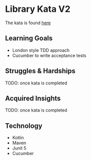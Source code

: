 # Library Kata V2
The kata is found [here](https://github.com/codesquad-nl/library-kata)

## Learning Goals
* London style TDD approach
* Cucumber to write acceptance tests

## Struggles & Hardships
TODO: once kata is completed

## Acquired Insights
TODO: once kata is completed

## Technology
* Kotlin
* Maven
* Junit 5
* Cucumber
